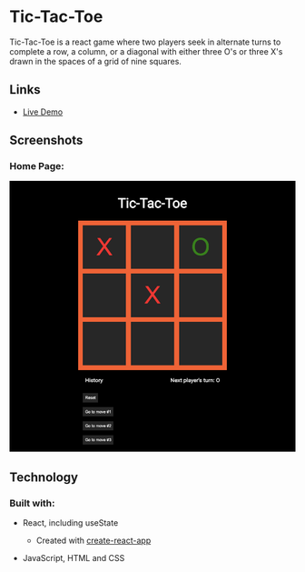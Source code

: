 # Tic-Tac-Toe

Tic-Tac-Toe is a react game where two players seek in alternate turns to complete a row, a column, or a diagonal with either three O's or three X's drawn in the spaces of a grid of nine squares.

## Links

- [Live Demo](https://tic-tac-toe-game-client.netlify.app/)

## Screenshots

### Home Page:

![home page](screenshots/tic-tac-toe.png)

## Technology

### Built with:

- React, including useState

  - Created with [create-react-app](https://github.com/facebook/create-react-app)

- JavaScript, HTML and CSS
